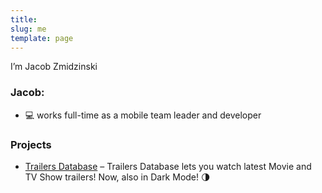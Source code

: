```yaml
---
title: 
slug: me
template: page
---
```


I’m Jacob Zmidzinski

### Jacob:

- 💻 works full-time as a mobile team leader and developer

### Projects

- [Trailers Database](https://apps.apple.com/pl/app/trailers-database/id1393732085) – Trailers Database lets you watch latest Movie and TV Show trailers! Now, also in Dark Mode! 🌗